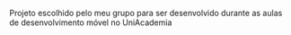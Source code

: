 Projeto escolhido pelo meu grupo para ser desenvolvido durante as aulas de desenvolvimento móvel no UniAcademia
